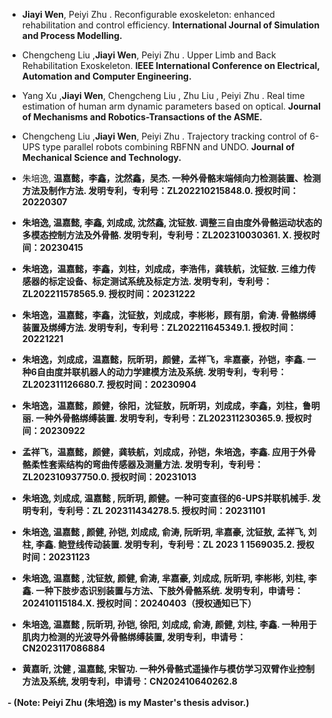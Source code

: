 - <strong>Jiayi Wen</strong>, Peiyi Zhu . Reconfigurable exoskeleton: enhanced rehabilitation and control efficiency. <strong>International Journal of Simulation and Process Modelling.</strong>

- Chengcheng Liu ,<strong>Jiayi Wen</strong>, Peiyi Zhu . Upper Limb and Back Rehabilitation Exoskeleton. <strong>IEEE International Conference on Electrical, Automation and Computer Engineering.</strong>

- Yang Xu ,<strong>Jiayi Wen</strong>, Chengcheng Liu , Zhu Liu , Peiyi Zhu . Real time estimation of human arm dynamic parameters based on optical. <strong>Journal of Mechanisms and Robotics-Transactions of the ASME.</strong>

- Chengcheng Liu ,<strong>Jiayi Wen</strong>, Peiyi Zhu . Trajectory tracking control of 6-UPS type parallel robots combining RBFNN and UNDO. <strong>Journal of Mechanical Science and Technology.</strong>

- 朱培逸, <strong>温嘉懿<strong>，李鑫，沈然鑫，吴杰. 一种外骨骼末端倾向力检测装置、检测方法及制作方法. 发明专利，专利号：ZL202210215848.0. 授权时间：20220307

- 朱培逸, <strong>温嘉懿, 李鑫, 刘成成, 沈然鑫, 沈钲敖. 调整三自由度外骨骼运动状态的多模态控制方法及外骨骼. 发明专利，专利号：ZL202310030361. X. 授权时间：20230415

- 朱培逸，<strong>温嘉懿<strong>，李鑫，刘柱，刘成成，李浩伟，龚轶航，沈钲敖. 三维力传感器的标定设备、标定测试系统及标定方法. 发明专利，专利号：ZL202211578565.9. 授权时间：20231222

- 朱培逸，<strong>温嘉懿<strong>，李鑫，沈钲敖，刘成成，李彬彬，顾有朋，俞涛. 骨骼绑缚装置及绑缚方法. 发明专利，专利号：ZL202211645349.1. 授权时间：20221221

- 朱培逸，刘成成，<strong>温嘉懿<strong>，阮昕玥，颜健，孟祥飞，芈嘉豪，孙铠，李鑫. 一种6自由度并联机器人的动力学建模方法及系统. 发明专利，专利号：ZL202311126680.7. 授权时间：20230904

- 朱培逸，<strong>温嘉懿<strong>，颜健，徐阳，沈钲敖，阮昕玥，刘成成，李鑫，刘柱，鲁明丽. 一种外骨骼绑缚装置. 发明专利，专利号：ZL202311230365.9. 授权时间：20230922

- 孟祥飞，<strong>温嘉懿<strong>，颜健，龚轶航，刘成成，孙铠，朱培逸，李鑫. 应用于外骨骼柔性套索结构的弯曲传感器及测量方法. 发明专利，专利号：ZL202310937750.0. 授权时间：20231013

- 朱培逸, 刘成成, <strong>温嘉懿<strong> , 阮昕玥, 颜健。一种可变直径的6-UPS并联机械手. 发明专利，专利号：ZL 202311434278.5. 授权时间：20231101

- 朱培逸, <strong>温嘉懿<strong> , 颜健, 孙铠, 刘成成, 俞涛, 阮昕玥, 芈嘉豪, 沈钲敖, 孟祥飞, 刘柱, 李鑫. 鲍登线传动装置. 发明专利，专利号：ZL 2023 1 1569035.2. 授权时间：20231123

- 朱培逸, <strong>温嘉懿<strong> , 沈钲敖, 颜健, 俞涛, 芈嘉豪, 刘成成, 阮昕玥, 李彬彬, 刘柱, 李鑫. 一种下肢步态识别装置与方法、下肢外骨骼系统. 发明专利，申请号：202410115184.X. 授权时间：20240403（授权通知已下）

- 朱培逸, <strong>温嘉懿<strong> , 阮昕玥, 孙铠, 徐阳, 刘成成, 俞涛, 颜健, 刘柱, 李鑫. 一种用于肌肉力检测的光波导外骨骼绑缚装置, 发明专利，申请号：CN2023117086884

- 黄嘉昕, 沈健 , <strong>温嘉懿<strong>, 宋智功. 一种外骨骼式遥操作与模仿学习双臂作业控制方法及系统, 发明专利，申请号：CN202410640262.8

​​- (Note:​​ Peiyi Zhu (朱培逸) is my Master's thesis advisor.)

